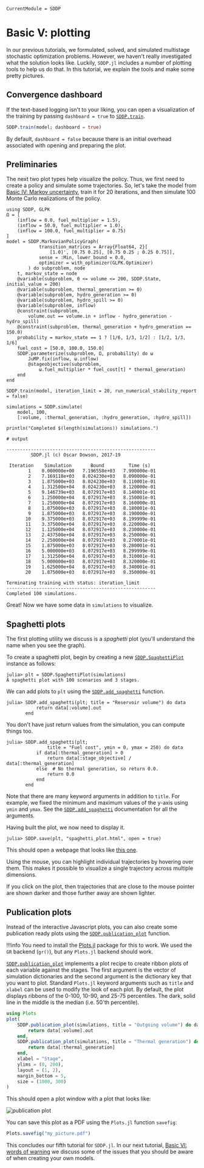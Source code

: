 ```@meta
CurrentModule = SDDP
```

# Basic V: plotting

In our previous tutorials, we formulated, solved, and simulated multistage
stochastic optimization problems. However, we haven't really investigated what
the solution looks like. Luckily, `SDDP.jl` includes a number of plotting
tools to help us do that. In this tutorial, we explain the tools and make some
pretty pictures.

## Convergence dashboard

If the text-based logging isn't to your liking, you can open a visualization of
the training by passing  `dashboard = true` to [`SDDP.train`](@ref).
```julia
SDDP.train(model; dashboard = true)
```
By default, `dashboard = false` because there is an initial overhead associated
with opening and preparing the plot.

## Preliminaries

The next two plot types help visualize the policy. Thus, we first need to
create a policy and simulate some trajectories. So, let's take the model from
[Basic IV: Markov uncertainty](@ref), train it for 20 iterations, and then
simulate 100 Monte Carlo realizations of the policy.

```jldoctest tutorial_five
using SDDP, GLPK
Ω = [
    (inflow = 0.0, fuel_multiplier = 1.5),
    (inflow = 50.0, fuel_multiplier = 1.0),
    (inflow = 100.0, fuel_multiplier = 0.75)
]
model = SDDP.MarkovianPolicyGraph(
            transition_matrices = Array{Float64, 2}[
                [1.0]', [0.75 0.25], [0.75 0.25 ; 0.25 0.75]],
            sense = :Min, lower_bound = 0.0,
            optimizer = with_optimizer(GLPK.Optimizer)
        ) do subproblem, node
    t, markov_state = node
    @variable(subproblem, 0 <= volume <= 200, SDDP.State, initial_value = 200)
    @variable(subproblem, thermal_generation >= 0)
    @variable(subproblem, hydro_generation >= 0)
    @variable(subproblem, hydro_spill >= 0)
    @variable(subproblem, inflow)
    @constraint(subproblem,
        volume.out == volume.in + inflow - hydro_generation - hydro_spill)
    @constraint(subproblem, thermal_generation + hydro_generation == 150.0)
    probability = markov_state == 1 ? [1/6, 1/3, 1/2] : [1/2, 1/3, 1/6]
    fuel_cost = [50.0, 100.0, 150.0]
    SDDP.parameterize(subproblem, Ω, probability) do ω
        JuMP.fix(inflow, ω.inflow)
        @stageobjective(subproblem,
            ω.fuel_multiplier * fuel_cost[t] * thermal_generation)
    end
end

SDDP.train(model, iteration_limit = 20, run_numerical_stability_report = false)

simulations = SDDP.simulate(
    model, 100,
    [:volume, :thermal_generation, :hydro_generation, :hydro_spill])

println("Completed $(length(simulations)) simulations.")

# output

-------------------------------------------------------
         SDDP.jl (c) Oscar Dowson, 2017-19

 Iteration    Simulation       Bound         Time (s)
        1    0.000000e+00   7.196558e+03   7.990000e-01
        2    7.169118e+03   8.024230e+03   8.090000e-01
        3    1.875000e+03   8.024230e+03   8.110001e-01
        4    1.312500e+04   8.024230e+03   8.120000e-01
        5    9.146739e+03   8.072917e+03   8.140001e-01
        6    1.250000e+04   8.072917e+03   8.150001e-01
        7    1.250000e+04   8.072917e+03   8.160000e-01
        8    1.875000e+03   8.072917e+03   8.180001e-01
        9    1.875000e+03   8.072917e+03   8.190000e-01
       10    9.375000e+03   8.072917e+03   8.199999e-01
       11    3.375000e+04   8.072917e+03   8.220000e-01
       12    1.125000e+04   8.072917e+03   8.230000e-01
       13    2.437500e+04   8.072917e+03   8.250000e-01
       14    2.250000e+04   8.072917e+03   8.270001e-01
       15    1.875000e+03   8.072917e+03   8.280001e-01
       16    5.000000e+03   8.072917e+03   8.299999e-01
       17    1.312500e+04   8.072917e+03   8.310001e-01
       18    5.000000e+03   8.072917e+03   8.320000e-01
       19    1.625000e+04   8.072917e+03   8.340001e-01
       20    1.875000e+03   8.072917e+03   8.350000e-01

Terminating training with status: iteration_limit
-------------------------------------------------------
Completed 100 simulations.
```

Great! Now we have some data in `simulations` to visualize.

## Spaghetti plots

The first plotting utility we discuss is a _spaghetti_ plot (you'll understand
the name when you see the graph).

To create a spaghetti plot, begin by creating a new
[`SDDP.SpaghettiPlot`](@ref) instance as follows:
```jldoctest tutorial_five
julia> plt = SDDP.SpaghettiPlot(simulations)
A spaghetti plot with 100 scenarios and 3 stages.
```

We can add plots to `plt` using the [`SDDP.add_spaghetti`](@ref)
function.

```jldoctest tutorial_five
julia> SDDP.add_spaghetti(plt; title = "Reservoir volume") do data
           return data[:volume].out
       end
```

You don't have just return values from the simulation, you can compute things
too.

```jldoctest tutorial_five
julia> SDDP.add_spaghetti(plt;
               title = "Fuel cost", ymin = 0, ymax = 250) do data
           if data[:thermal_generation] > 0
               return data[:stage_objective] / data[:thermal_generation]
           else  # No thermal generation, so return 0.0.
               return 0.0
           end
       end
```

Note that there are many keyword arguments in addition to `title`. For example,
we fixed the minimum and maximum values of the y-axis using `ymin` and `ymax`.
See the [`SDDP.add_spaghetti`](@ref) documentation for all the arguments.

Having built the plot, we now need to display it.

```jldoctest tutorial_five
julia> SDDP.save(plt, "spaghetti_plot.html", open = true)
```

This should open a webpage that looks like [this one](../assets/spaghetti_plot.html).

Using the mouse, you can highlight individual trajectories by hovering over
them. This makes it possible to visualize a single trajectory across multiple
dimensions.

If you click on the plot, then trajectories that are close to the mouse pointer
are shown darker and those further away are shown lighter.

## Publication plots

Instead of the interactive Javascript plots, you can also create some
publication ready plots using the [`SDDP.publication_plot`](@ref) function.

!!!info
    You need to install the [Plots.jl](https://github.com/JuliaPlots/Plots)
    package for this to work. We used the `GR` backend (`gr()`), but any
    `Plots.jl` backend should work.

[`SDDP.publication_plot`](@ref) implements a plot recipe to create ribbon
plots of each variable against the stages. The first argument is the vector of
simulation dictionaries and the second argument is the dictionary key that you
want to plot. Standard `Plots.jl` keyword arguments such as `title` and `xlabel`
can be used to modify the look of each plot. By default, the plot displays
ribbons of the 0-100, 10-90, and 25-75 percentiles. The dark, solid line in the
middle is the median (i.e. 50'th percentile).

```julia
using Plots
plot(
    SDDP.publication_plot(simulations, title = "Outgoing volume") do data
        return data[:volume].out
    end,
    SDDP.publication_plot(simulations, title = "Thermal generation") do data
        return data[:thermal_generation]
    end,
    xlabel = "Stage",
    ylims = (0, 200),
    layout = (1, 2),
    margin_bottom = 5,
    size = (1000, 300)
)
```

This should open a plot window with a plot that looks like:

![publication plot](../assets/publication_plot.png)

You can save this plot as a PDF using the `Plots.jl` function `savefig`:
```julia
Plots.savefig("my_picture.pdf")
```

This concludes our fifth tutorial for `SDDP.jl`. In our next tutorial,
[Basic VI: words of warning](@ref) we discuss some of the issues that you should
be aware of when creating your own models.
